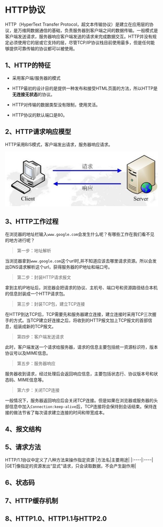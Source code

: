 # HTTP协议
HTTP（HyperText Transfer Protocol，超文本传输协议）是建立在应用层的协议，是万维网数据通信的基础，负责服务器到客户端之间的数据传输。一般模式是客户端发送请求，服务器响应客户端发送的请求来完成数据交互。HTTP并没有规定必须使用它的层或它支持的层，尽管TCP/IP协议栈目前使用最多，但是任何能够提供可靠传输的协议都可以被使用。

## 1、HTTP的特征

- 采用客户端/服务器的模式

- HTTP最初的设计目的是提供一种发布和接受HTML页面的方法，所以HTTP是**无连接无状态**的协议。

- HTTP对传输的数据类型没有限制，使用灵活。

- HTTP协议的默认端口是80。

## 2、HTTP请求响应模型
HTTP采用B/S模式，客户端发出请求，服务器响应请求。

![HTTP的客户端-服务器模型](../image/HTTP的客户端-服务器模型.jpg)

## 3、HTTP工作过程

在浏览器的地址栏输入`www.google.com`会发生什么呢？有哪些工作在我们看不见的地方进行呢？

> 第一步：地址解析

当浏览器拿到`www.google.com`这个url时,并不知道应该去哪里请求资源。所以会发出DNS请求解析这个url，获得服务器的IP地址和端口号。

> 第二步：封装HTTP请求报文

拿到主机IP地址后，浏览器会把请求的协议、主机号、端口号和资源路径结合本机的信息封装成一个HTTP请求包。

> 第三步：封装TCP包，建立TCP连接

在HTTP到达TCP后，TCP需要先和服务器建立连接，建立连接时采用TCP三次握手的方式。当TCP建立好连接之后，将收到的HTTP报文加上TCP报文的首部信息，组装成新的TCP报文。

> 第四步：客户端发送请求

此时，客户端发送一个请求给服务器，请求的信息主要包括统一资源标识符，版本协议号以及MIME信息。

> 第五步：服务器响应

服务器收到请求，经过处理后会返回响应信息，主要包括状态行、协议版本号和状态码、MIME信息等。

> 第六步：关闭TCP连接

一般情况下，服务器返回响应后会关闭TCP连接。但是如果在浏览器或服务器的头部信息中加入`Connection:keep-alive`后，TCP连接将会保持到会话结束。保持连接的做法节省了每次请求建立连接的时间和带宽成本。


## 4、报文结构

## 5、请求方法
HTTP/1.1协议中定义了八种方法来操作指定资源
|方法名|主要用途|
|:----|:----|
|GET|像指定的资源发出“显式”请求，只会读取数据，不会产生副作用|


## 6、状态码

## 7、HTTP缓存机制

## 8、HTTP1.0、HTTP1.1与HTTP2.0
